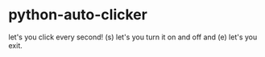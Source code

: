 # python-auto-clicker
let's you click every second!
(s) let's you turn it on and off and (e) let's you exit.
